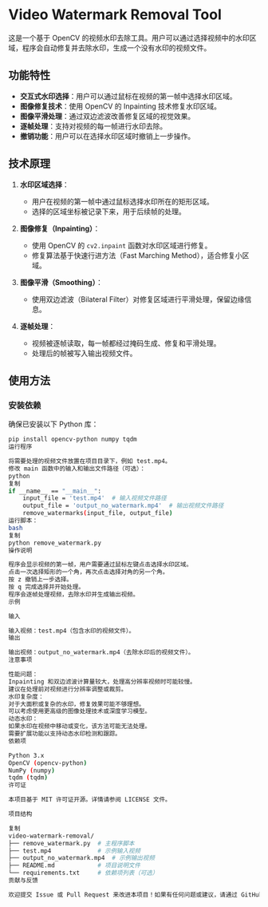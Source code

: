 # Video Watermark Removal Tool

这是一个基于 OpenCV 的视频水印去除工具。用户可以通过选择视频中的水印区域，程序会自动修复并去除水印，生成一个没有水印的视频文件。

## 功能特性
- **交互式水印选择**：用户可以通过鼠标在视频的第一帧中选择水印区域。
- **图像修复技术**：使用 OpenCV 的 Inpainting 技术修复水印区域。
- **图像平滑处理**：通过双边滤波改善修复区域的视觉效果。
- **逐帧处理**：支持对视频的每一帧进行水印去除。
- **撤销功能**：用户可以在选择水印区域时撤销上一步操作。

## 技术原理
1. **水印区域选择**：
   - 用户在视频的第一帧中通过鼠标选择水印所在的矩形区域。
   - 选择的区域坐标被记录下来，用于后续帧的处理。

2. **图像修复（Inpainting）**：
   - 使用 OpenCV 的 `cv2.inpaint` 函数对水印区域进行修复。
   - 修复算法基于快速行进方法（Fast Marching Method），适合修复小区域。

3. **图像平滑（Smoothing）**：
   - 使用双边滤波（Bilateral Filter）对修复区域进行平滑处理，保留边缘信息。

4. **逐帧处理**：
   - 视频被逐帧读取，每一帧都经过掩码生成、修复和平滑处理。
   - 处理后的帧被写入输出视频文件。

## 使用方法

### 安装依赖
确保已安装以下 Python 库：
```bash
pip install opencv-python numpy tqdm
运行程序

将需要处理的视频文件放置在项目目录下，例如 test.mp4。
修改 main 函数中的输入和输出文件路径（可选）：
python
复制
if __name__ == "__main__":
    input_file = 'test.mp4'  # 输入视频文件路径
    output_file = 'output_no_watermark.mp4'  # 输出视频文件路径
    remove_watermarks(input_file, output_file)
运行脚本：
bash
复制
python remove_watermark.py
操作说明

程序会显示视频的第一帧，用户需要通过鼠标左键点击选择水印区域。
点击一次选择矩形的一个角，再次点击选择对角的另一个角。
按 z 撤销上一步选择。
按 q 完成选择并开始处理。
程序会逐帧处理视频，去除水印并生成输出视频。
示例

输入

输入视频：test.mp4（包含水印的视频文件）。
输出

输出视频：output_no_watermark.mp4（去除水印后的视频文件）。
注意事项

性能问题：
Inpainting 和双边滤波计算量较大，处理高分辨率视频时可能较慢。
建议在处理前对视频进行分辨率调整或裁剪。
水印复杂度：
对于大面积或复杂的水印，修复效果可能不够理想。
可以考虑使用更高级的图像处理技术或深度学习模型。
动态水印：
如果水印在视频中移动或变化，该方法可能无法处理。
需要扩展功能以支持动态水印检测和跟踪。
依赖项

Python 3.x
OpenCV (opencv-python)
NumPy (numpy)
tqdm (tqdm)
许可证

本项目基于 MIT 许可证开源。详情请参阅 LICENSE 文件。

项目结构

复制
video-watermark-removal/
├── remove_watermark.py  # 主程序脚本
├── test.mp4             # 示例输入视频
├── output_no_watermark.mp4  # 示例输出视频
├── README.md            # 项目说明文件
└── requirements.txt     # 依赖项列表（可选）
贡献与反馈

欢迎提交 Issue 或 Pull Request 来改进本项目！如果有任何问题或建议，请通过 GitHub Issues 反馈。